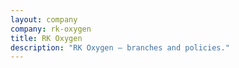 ```yaml
---
layout: company
company: rk-oxygen
title: RK Oxygen
description: "RK Oxygen — branches and policies."
---
```

